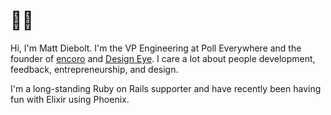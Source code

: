 # 👋🏼

Hi, I'm Matt Diebolt. I'm the VP Engineering at Poll Everywhere and the founder of [encoro](https://encoro.org) and [Design Eye](https://designeye.app). I care a lot about people development, feedback, entrepreneurship, and design.

I'm a long-standing Ruby on Rails supporter and have recently been having fun with Elixir using Phoenix. 
